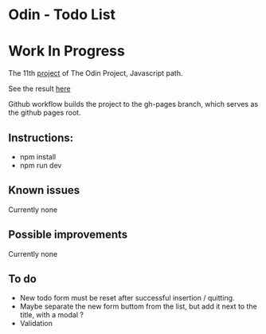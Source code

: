 # Odin - Todo List

# Work In Progress

The 11th [project](https://www.theodinproject.com/lessons/node-path-javascript-todo-list) of The Odin Project, Javascript path.

See the result [here](https://pinsonjulien.github.io/odin-todo-list/)

Github workflow builds the project to the gh-pages branch, which serves as the github pages root.

## Instructions:
- npm install
- npm run dev

## Known issues
Currently none

## Possible improvements
Currently none

## To do
- New todo form must be reset after successful insertion / quitting.
- Maybe separate the new form buttom from the list, but add it next to the title, with a modal ?
- Validation